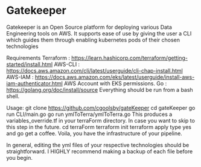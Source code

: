 # Gatekeeper

Gatekeeper is an Open Source platform for deploying various Data Engineering tools on AWS.
It supports ease of use by giving the user a CLI which guides them through enabling kubernetes pods of their chosen technologies


Requirements
Terraform : https://learn.hashicorp.com/terraform/getting-started/install.html
AWS-CLI   : https://docs.aws.amazon.com/cli/latest/userguide/cli-chap-install.html
AWS-IAM   : https://docs.aws.amazon.com/eks/latest/userguide/install-aws-iam-authenticator.html
AWS Account with EKS permissions.
Go        : https://golang.org/doc/install/source
Everything should be run from a bash shell.

Usage:
git clone https://github.com/cgoolsby/gateKeeper
cd gateKeeper
go run CLI/main.go
go run ymlToTerra/ymlToTerra.go
This produces a variables_override.tf in your terraForm directory.  In case you want to skip to this step in the future.
cd terraForm
terraform init
terraform apply
type yes and go get a coffee.
Voila, you have the infrastructure of your pipeline.



In general, editing the yml files of your respective technologies should be straightforward.  I HIGHLY recommend making a backup of each file before you begin.

